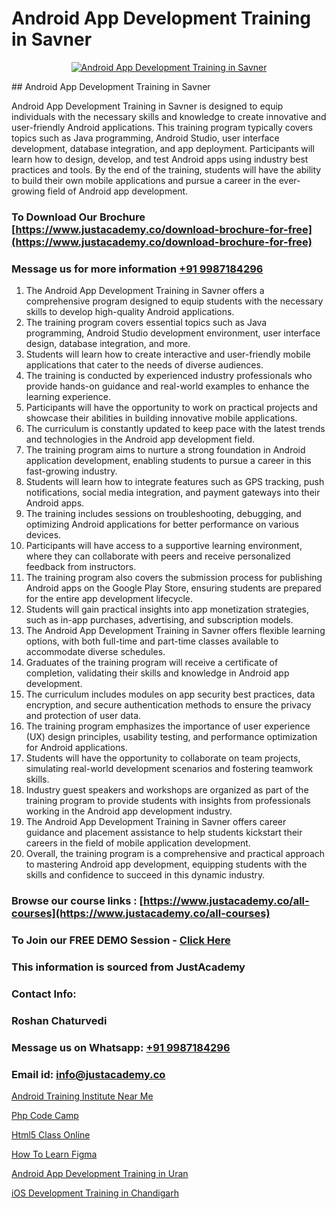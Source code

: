 # Android App Development Training in Savner

<p align="center">
  <a href="https://justacademy.co/course-detail/android-app-development">
    <img src="https://justacademy.co/storage2/course_image/1676635923_course_image.webp" alt="Android App Development Training in Savner">
  </a>
</p>
## Android App Development Training in Savner

Android App Development Training in Savner is designed to equip individuals with the necessary skills and knowledge to create innovative and user-friendly Android applications. This training program typically covers topics such as Java programming, Android Studio, user interface development, database integration, and app deployment. Participants will learn how to design, develop, and test Android apps using industry best practices and tools. By the end of the training, students will have the ability to build their own mobile applications and pursue a career in the ever-growing field of Android app development.
### To Download Our Brochure [https://www.justacademy.co/download-brochure-for-free](https://www.justacademy.co/download-brochure-for-free)
### Message us for more information [+91 9987184296](https://api.whatsapp.com/send?phone=919987184296)
1) The Android App Development Training in Savner offers a comprehensive program designed to equip students with the necessary skills to develop high-quality Android applications.
2) The training program covers essential topics such as Java programming, Android Studio development environment, user interface design, database integration, and more.
3) Students will learn how to create interactive and user-friendly mobile applications that cater to the needs of diverse audiences.
4) The training is conducted by experienced industry professionals who provide hands-on guidance and real-world examples to enhance the learning experience.
5) Participants will have the opportunity to work on practical projects and showcase their abilities in building innovative mobile applications.
6) The curriculum is constantly updated to keep pace with the latest trends and technologies in the Android app development field.
7) The training program aims to nurture a strong foundation in Android application development, enabling students to pursue a career in this fast-growing industry.
8) Students will learn how to integrate features such as GPS tracking, push notifications, social media integration, and payment gateways into their Android apps.
9) The training includes sessions on troubleshooting, debugging, and optimizing Android applications for better performance on various devices.
10) Participants will have access to a supportive learning environment, where they can collaborate with peers and receive personalized feedback from instructors.
11) The training program also covers the submission process for publishing Android apps on the Google Play Store, ensuring students are prepared for the entire app development lifecycle.
12) Students will gain practical insights into app monetization strategies, such as in-app purchases, advertising, and subscription models.
13) The Android App Development Training in Savner offers flexible learning options, with both full-time and part-time classes available to accommodate diverse schedules.
14) Graduates of the training program will receive a certificate of completion, validating their skills and knowledge in Android app development.
15) The curriculum includes modules on app security best practices, data encryption, and secure authentication methods to ensure the privacy and protection of user data.
16) The training program emphasizes the importance of user experience (UX) design principles, usability testing, and performance optimization for Android applications.
17) Students will have the opportunity to collaborate on team projects, simulating real-world development scenarios and fostering teamwork skills.
18) Industry guest speakers and workshops are organized as part of the training program to provide students with insights from professionals working in the Android app development industry.
19) The Android App Development Training in Savner offers career guidance and placement assistance to help students kickstart their careers in the field of mobile application development.
20) Overall, the training program is a comprehensive and practical approach to mastering Android app development, equipping students with the skills and confidence to succeed in this dynamic industry.

### Browse our course links : [https://www.justacademy.co/all-courses](https://www.justacademy.co/all-courses) 
### To Join our FREE DEMO Session - [Click Here](https://www.justacademy.co/register-for-course-demo)


### This information is sourced from JustAcademy
### Contact Info:
### Roshan Chaturvedi
### Message us on Whatsapp: [+91 9987184296](https://api.whatsapp.com/send?phone=919987184296)
### Email id: [info@justacademy.co](mailto:info@justacademy.co)
                
[Android Training Institute Near Me](https://www.linkedin.com/pulse/android-training-institute-near-me-justacademy-bay-area-rntmf/)

[Php Code Camp](https://www.linkedin.com/pulse/php-code-camp-justacademy-mumbai-a8hoc?trackingId=O%2FKNmJWtisjA29p%2FnnRe%2Fg%3D%3D&lipi=urn%3Ali%3Apage%3Ad_flagship3_showcase_admin%3BrO72kZqIQGOMCosqCkrMnA%3D%3D)

[Html5 Class Online](https://medium.com/@abhidnya.1068/html5-class-online-3939c6d59259)

[How To Learn Figma](https://medium.com/@ranepooja/how-to-learn-figma-fdcc5e486681)

[Android App Development Training in Uran](https://justacademyin.github.io/justacademy/android-app-development-training-in-uran)

[iOS Development Training in Chandigarh](https://justacademyin.github.io/justacademy/ios-development-training-in-chandigarh)


